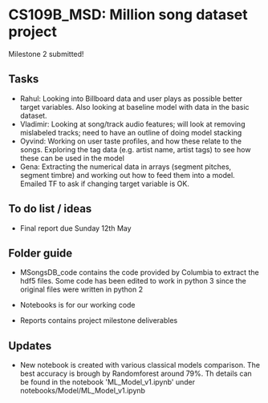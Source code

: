 # CS109B_MSD: Million song dataset project

Milestone 2 submitted!

## Tasks

* Rahul: Looking into Billboard data and user plays as possible better target variables. Also looking at baseline model with data in the basic dataset.
* Vladimir: Looking at song/track audio features; will look at removing mislabeled tracks; need to have an outline of doing model stacking
* Oyvind: Working on user taste profiles, and how these relate to the songs. Exploring the tag data (e.g. artist name, artist tags) to see how these can be used in the model
* Gena: Extracting the numerical data in arrays (segment pitches, segment timbre) and working out how to feed them into a model. Emailed TF to ask if changing target variable is OK.  

## To do list / ideas

* Final report due Sunday 12th May 


## Folder guide

* MSongsDB_code contains the code provided by Columbia to extract the hdf5 files. Some code has been edited to work in python 3 since the original files were written in python 2

* Notebooks is for our working code

* Reports contains project milestone deliverables


## Updates
* New notebook is created with various classical models comparison. The best accuracy is brough by Randomforest around 79%. Th details can be found in the notebook 'ML_Model_v1.ipynb' under notebooks/Model/ML_Model_v1.ipynb

